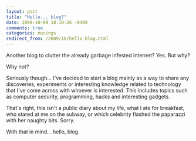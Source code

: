 ```yaml
---
layout: post
title: "Hello... blog?"
date: 2009-10-09 18:10:26 -0400
comments: true
categories: musings
redirect_from: /2009/10/hello-blog.html
---
```


Another blog to clutter the already garbage infested Internet? Yes. But
why?

Why not?

<!--more-->

Seriously though... I've decided to start a blog mainly as a way to share
any discoveries, experiments or interesting knowledge related to technology
that I've come across with whoever is interested. This includes topics such
as computer security, programming, hacks and interesting gadgets.

That's right, this isn't a public diary about my life, what I ate for
breakfast, who stared at me on the subway, or which celebrity flashed the
paparazzi with her naughty bits. Sorry.

With that in mind... hello, blog.
